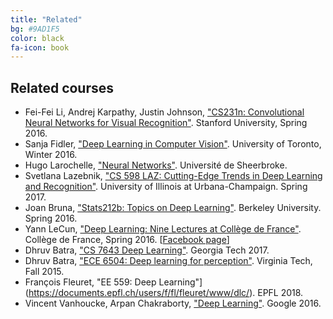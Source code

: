 ```yaml
---
title: "Related"
bg: #9AD1F5
color: black
fa-icon: book
---
```


## Related courses

* Fei-Fei Li, Andrej Karpathy, Justin Johnson, ["CS231n: Convolutional Neural Networks for Visual Recognition"](http://cs231n.stanford.edu/). Stanford University, Spring 2016.
* Sanja Fidler, ["Deep Learning in Computer Vision"](http://www.cs.toronto.edu/~fidler/teaching/2015/CSC2523.html). University of Toronto, Winter 2016.
* Hugo Larochelle, ["Neural Networks"](http://info.usherbrooke.ca/hlarochelle/neural_networks/content.html). Université de Sheerbroke.
* Svetlana Lazebnik, ["CS 598 LAZ: Cutting-Edge Trends in Deep Learning and Recognition"](http://slazebni.cs.illinois.edu/spring17/). University of Illinois at Urbana-Champaign. Spring 2017.
* Joan Bruna, ["Stats212b: Topics on Deep Learning"](https://github.com/joanbruna/stat212b). Berkeley University. Spring 2016.
* Yann LeCun, ["Deep Learning: Nine Lectures at Collège de France"](http://cilvr.nyu.edu/doku.php?id=courses%3Adeeplearning-cdf2016%3Astart). Collège de France, Spring 2016. [[Facebook page](https://www.facebook.com/deeplearningcdf/?fref=nf)]
* Dhruv Batra, ["CS 7643 Deep Learning"](https://www.cc.gatech.edu/classes/AY2018/cs7643_fall/). Georgia Tech 2017.
* Dhruv Batra, ["ECE 6504: Deep learning for perception"](https://computing.ece.vt.edu/~f15ece6504/). Virginia Tech, Fall 2015.
* François Fleuret, "EE 559: Deep Learning"](https://documents.epfl.ch/users/f/fl/fleuret/www/dlc/). EPFL 2018. 
* Vincent Vanhoucke, Arpan Chakraborty, ["Deep Learning"](https://www.udacity.com/course/deep-learning--ud730). Google 2016.
